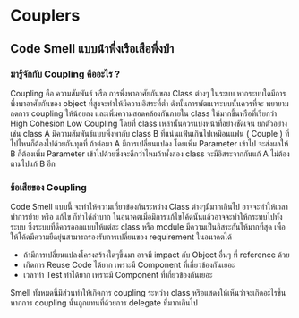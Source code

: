 # Couplers

## Code Smell แบบน้ําพึ่งเรือเสือพึ่งป่า

### มารู้จักกับ Coupling คืออะไร ?

Coupling คือ ความสัมพันธ์ หรือ การพึ่งพาอาศัยกันของ Class ต่างๆ ในระบบ หากระบบใดมีการพึ่งพาอาศัยกันของ object ที่สูงจะทำให้มีความอิสระที่ต่ำ ดังนั้นการพัฒนาระบบนั้นควรที่จะ
พยายามลดการ coupling ให้น้อยลง และเพิ่มความสอดคล้องกันภายใน class ให้มากขึ้นหรือที่เรียกว่า High Cohesion Low Coupling โดยที่ class เหล่านั้นควรแบ่งหน้าที่อย่างชัดเจน
ยกตัวอย่างเช่น class A มีความสัมพันธ์แบบพึ่งพากับ class B ที่แน่นแฟ้นเกินไปเหมือนแฟน ( Couple ) ที่ไปไหนก็ต้องไปด้วยกันทุกที่ ถ้าต่อมา A มีการเปลี่ยนแปลง โดยเพิ่ม Parameter เข้าไป
จะส่งผลให้ B ก็ต้องเพิ่ม Parameter เข้าไปด้วยซึ่งจะดีกว่าไหมถ้าทั้งสอง class จะมีอิสระจากกันแก้ A ไม่ต้องตามไปแก้ B อีก

### ข้อเสียของ Coupling 
Code Smell แบบนี้ จะทำให้ความเกี่ยวข้องกันระหว่าง Class ต่างๆมีมากเกินไป อาจจะทำให้เวลาทำการย้าย หรือ แก้ไข ก็ทำได้ลำบาก ในอนาคตเมื่อมีการแก้ไขโค้ดนั้นแล้วอาจจะทำให้กระทบไปทั้งระบบ 
ซึ่งระบบที่ดีควรออกแบบให้แต่ละ class หรือ module มีความเป็นอิสระกันให้มากที่สุด เพื่อให้โค้ดมีความยืดยุ่นสามารถรองรับการเปลี่ยนของ requirement ในอนาคตได้
+ ถ้ามีการเปลี่ยนแปลงโครงสร้างใดๆขึ้นมา อาจมี impact กับ Object อื่นๆ ที่ reference ด้วย 
+ เกิดการ Reuse Code ได้ยาก เพราะมี Component ที่เกี่ยวข้องกันเยอะ
+ เวลาทำ Test  ทำได้ยาก เพราะมี Component ที่เกี่ยวข้องกันเยอะ

Smell ทั้งหมดนี้มีส่วนทำให้เกิดการ coupling ระหว่าง class หรือแสดงให้เห็นว่าจะเกิดอะไรขึ้นหากการ coupling นั้นถูกแทนที่ด้วยการ delegate ที่มากเกินไป

